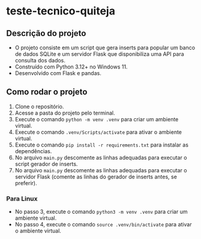 # teste-tecnico-quiteja

## Descrição do projeto

- O projeto consiste em um script que gera inserts para popular um banco de dados SQLite e um servidor Flask que disponibiliza uma API para consulta dos dados.
- Construído com Python 3.12+ no Windows 11.
- Desenvolvido com Flask e pandas.

## Como rodar o projeto

1. Clone o repositório.
2. Acesse a pasta do projeto pelo terminal.
3. Execute o comando `python -m venv .venv` para criar um ambiente virtual.
4. Execute o comando `.venv/Scripts/activate` para ativar o ambiente virtual.
5. Execute o comando `pip install -r requirements.txt` para instalar as dependências.
6. No arquivo `main.py` descomente as linhas adequadas para executar o script gerador de inserts.
7. No arquivo `main.py` descomente as linhas adequadas para executar o servidor Flask (comente as linhas do gerador de inserts antes, se preferir).

### Para Linux

- No passo 3, execute o comando `python3 -m venv .venv` para criar um ambiente virtual.
- No passo 4, execute o comando `source .venv/bin/activate` para ativar o ambiente virtual.
